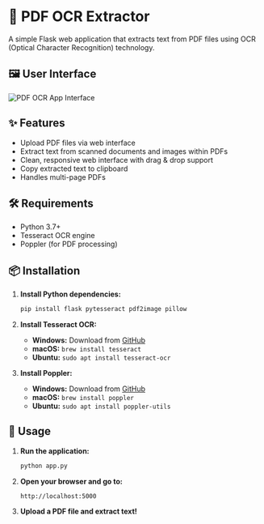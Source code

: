 # 📄 PDF OCR Extractor

A simple Flask web application that extracts text from PDF files using OCR (Optical Character Recognition) technology.

## 🖼️ User Interface

![PDF OCR App Interface](https://github.com/user-attachments/assets/a3f3fc9f-db5b-451d-9a13-5bf33e502a28)


## ✨ Features

- Upload PDF files via web interface
- Extract text from scanned documents and images within PDFs
- Clean, responsive web interface with drag & drop support
- Copy extracted text to clipboard
- Handles multi-page PDFs

## 🛠️ Requirements

- Python 3.7+
- Tesseract OCR engine
- Poppler (for PDF processing)

## 📦 Installation

1. **Install Python dependencies:**
   ```bash
   pip install flask pytesseract pdf2image pillow
   ```

2. **Install Tesseract OCR:**
   - **Windows:** Download from [GitHub](https://github.com/UB-Mannheim/tesseract/wiki)
   - **macOS:** `brew install tesseract`
   - **Ubuntu:** `sudo apt install tesseract-ocr`

3. **Install Poppler:**
   - **Windows:** Download from [GitHub](https://github.com/oschwartz10612/poppler-windows/releases/)
   - **macOS:** `brew install poppler`
   - **Ubuntu:** `sudo apt install poppler-utils`

## 🚀 Usage

1. **Run the application:**
   ```bash
   python app.py
   ```

2. **Open your browser and go to:**
   ```
   http://localhost:5000
   ```

3. **Upload a PDF file and extract text!**
